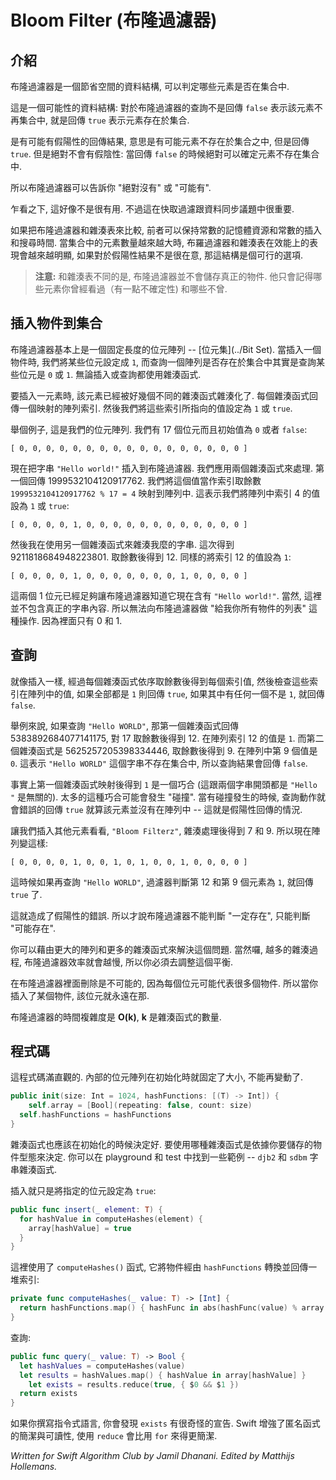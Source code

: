 # Bloom Filter (布隆過濾器)

<!--
## Introduction

A Bloom Filter is a space-efficient data structure that tells you whether or not an element is present in a set.

This is a probabilistic data structure: a query to a Bloom filter either returns `false`, meaning the element is definitely not in the set, or `true`, meaning that the element *might* be in the set.

There is a small probability of false positives, where the element isn't actually in the set even though the query returned `true`. But there will never any false negatives: you're guaranteed that if the query returns `false`, then the element really isn't in the set.

So a Bloom Filter tells you, "definitely not" or "probably yes".

At first, this may not seem too useful. However, it's important in applications like cache filtering and data synchronization.

An advantage of the Bloom Filter over a hash table is that the former maintains constant memory usage and constant-time insert and search. For sets with a large number of elements, the performance difference between a hash table and a Bloom Filter is significant, and it is a viable option if you do not need the guarantee of no false positives.

> **Note:** Unlike a hash table, the Bloom Filter does not store the actual objects. It just remembers what objects you’ve seen (with a degree of uncertainty) and which ones you haven’t.
-->



## 介紹

布隆過濾器是一個節省空間的資料結構, 可以判定哪些元素是否在集合中.

這是一個可能性的資料結構: 對於布隆過濾器的查詢不是回傳 `false` 表示該元素不再集合中, 就是回傳 `true` 表示元素存在於集合.

是有可能有假陽性的回傳結果, 意思是有可能元素不存在於集合之中, 但是回傳 `true`. 但是絕對不會有假陰性: 當回傳 `false` 的時候絕對可以確定元素不存在集合中.

所以布隆過濾器可以告訴你 "絕對沒有" 或 "可能有".

乍看之下, 這好像不是很有用. 不過這在快取過濾跟資料同步議題中很重要.

如果把布隆過濾器和雜湊表來比較, 前者可以保持常數的記憶體資源和常數的插入和搜尋時間. 當集合中的元素數量越來越大時, 布羅過濾器和雜湊表在效能上的表現會越來越明顯, 如果對於假陽性結果不是很在意, 那這結構是個可行的選項.

> **注意:** 和雜湊表不同的是, 布隆過濾器並不會儲存真正的物件. 他只會記得哪些元素你曾經看過（有一點不確定性) 和哪些不曾.

<!--
## Inserting objects into the set

A Bloom Filter is essentially a fixed-length [bit vector](../Bit Set/), an array of bits. When we insert objects, we set some of these bits to `1`, and when we query for objects we check if certain bits are `0` or `1`. Both operations use hash functions.

To insert an element in the filter, the element is hashed with several different hash functions. Each hash function returns a value that we map to an index in the array. We then set the bits at these indices to `1` or true.

For example, let's say this is our array of bits. We have 17 bits and initially they are all `0` or false:

	[ 0, 0, 0, 0, 0, 0, 0, 0, 0, 0, 0, 0, 0, 0, 0, 0, 0 ]

Now we want to insert the string `"Hello world!"` into the Bloom Filter. We apply two hash functions to this string. The first one gives the value 1999532104120917762. We map this hash value to an index into our array by taking the modulo of the array length: `1999532104120917762 % 17 = 4`. This means we set the bit at index 4 to `1` or true:

	[ 0, 0, 0, 0, 1, 0, 0, 0, 0, 0, 0, 0, 0, 0, 0, 0, 0 ]

Then we hash the original string again but this time with a different hash function. It gives the hash value 9211818684948223801. Modulo 17 that is 12, and we set the bit at index 12 to `1` as well:

	[ 0, 0, 0, 0, 1, 0, 0, 0, 0, 0, 0, 0, 1, 0, 0, 0, 0 ]

These two 1-bits are enough to tell the Bloom Filter that it now contains the string `"Hello world!"`. Of course, it doesn't contain the actual string, so you can't ask the Bloom Filter, "give me a list of all the objects you contain". All it has is a bunch of ones and zeros.
-->

## 插入物件到集合

布隆過濾器基本上是一個固定長度的位元陣列 -- [位元集](../Bit Set). 當插入一個物件時, 我們將某些位元設定成 `1`, 而查詢一個陣列是否存在於集合中其實是查詢某些位元是 `0` 或 `1`. 無論插入或查詢都使用雜湊函式.

要插入一元素時, 該元素已經被好幾個不同的雜湊函式雜湊化了. 每個雜湊函式回傳一個映射的陣列索引. 然後我們將這些索引所指向的值設定為 `1` 或 `true`.

舉個例子, 這是我們的位元陣列. 我們有 17 個位元而且初始值為 `0` 或者 `false`:

	[ 0, 0, 0, 0, 0, 0, 0, 0, 0, 0, 0, 0, 0, 0, 0, 0, 0 ]

現在把字串 `"Hello world!"` 插入到布隆過濾器. 我們應用兩個雜湊函式來處理. 第一個回傳 1999532104120917762. 我們將這個值當作索引取餘數 `1999532104120917762 % 17 = 4` 映射到陣列中. 這表示我們將陣列中索引 4 的值設為 `1` 或 `true`:

	[ 0, 0, 0, 0, 1, 0, 0, 0, 0, 0, 0, 0, 0, 0, 0, 0, 0 ]

然後我在使用另一個雜湊函式來雜湊我麼的字串. 這次得到 9211818684948223801. 取餘數後得到 12. 同樣的將索引 12 的值設為 `1`:

	[ 0, 0, 0, 0, 1, 0, 0, 0, 0, 0, 0, 0, 1, 0, 0, 0, 0 ]

這兩個 1 位元已經足夠讓布隆過濾器知道它現在含有 `"Hello world!"`. 當然, 這裡並不包含真正的字串內容. 所以無法向布隆過濾器做 "給我你所有物件的列表" 這種操作. 因為裡面只有 0 和 1.

<!--
## Querying the set

Querying, similarly to inserting, is accomplished by first hashing the expected value, which gives several array indices, and then checking to see if all of the bits at those indices are `1`. If even one of the bits is not `1`, the element could not have been inserted and the query returns `false`. If all the bits are `1`, the query returns `true`.

For example, if we query for the string `"Hello WORLD"`, then the first hash function returns 5383892684077141175, which modulo 17 is 12. That bit is `1`. But the second hash function gives 5625257205398334446, which maps to array index 9. That bit is `0`. This means the string `"Hello WORLD"` is not in the filter and the query returns `false`.

The fact that the first hash function mapped to a `1` bit is a coincidence (it has nothing to do with the fact that both strings start with `"Hello "`). Too many such coincidences can lead to "collisions". If there are collisions, the query may erroneously return `true` even though the element was not inserted -- bringing about the issue with false positives mentioned earlier.

Let's say we insert some other element, `"Bloom Filterz"`, which sets bits 7 and 9. Now the array looks like this:

	[ 0, 0, 0, 0, 1, 0, 0, 1, 0, 1, 0, 0, 1, 0, 0, 0, 0 ]

If you query for `"Hello WORLD"` again, the filter sees that bit 12 is true and bit 9 is now true as well. It reports that `"Hello WORLD"` is indeed present in the set, even though it isn't... because we never inserted that particular string. It's a false positive. This example shows why a Bloom Filter will never say, "definitely yes", only "probably yes".

You can fix such issues by using an array with more bits and using additional hash functions. Of course, the more hash functions you use the slower the Bloom Filter will be. So you have to strike a balance.

Deletion is not possible with a Bloom Filter, since any one bit might belong to multiple elements. Once you add an element, it's in there for good.

Performance of a Bloom Filter is **O(k)** where **k** is the number of hashing functions.
-->

## 查詢

就像插入一樣, 經過每個雜湊函式依序取餘數後得到每個索引值, 然後檢查這些索引在陣列中的值, 如果全部都是 `1` 則回傳 `true`, 如果其中有任何一個不是 `1`, 就回傳 `false`.

舉例來說, 如果查詢 `"Hello WORLD"`, 那第一個雜湊函式回傳 5383892684077141175, 對 17 取餘數後得到 12. 在陣列索引 12 的值是 `1`. 而第二個雜湊函式是 5625257205398334446, 取餘數後得到 9. 在陣列中第 9 個值是 `0`. 這表示 `"Hello WORLD"` 這個字串不存在集合中, 所以查詢結果會回傳 `false`.

事實上第一個雜湊函式映射後得到 `1` 是一個巧合 (這跟兩個字串開頭都是 `"Hello "` 是無關的). 太多的這種巧合可能會發生 "碰撞". 當有碰撞發生的時候, 查詢動作就會錯誤的回傳 `true` 就算該元素並沒有在陣列中 -- 這就是假陽性回傳的情況.

讓我們插入其他元素看看, `"Bloom Filterz"`, 雜湊處理後得到 7 和 9. 所以現在陣列變這樣:

	[ 0, 0, 0, 0, 1, 0, 0, 1, 0, 1, 0, 0, 1, 0, 0, 0, 0 ]

這時候如果再查詢 `"Hello WORLD"`, 過濾器判斷第 12 和第 9 個元素為 `1`, 就回傳 `true` 了.

這就造成了假陽性的錯誤. 所以才說布隆過濾器不能判斷 "一定存在", 只能判斷 "可能存在".

你可以藉由更大的陣列和更多的雜湊函式來解決這個問題. 當然囉, 越多的雜湊過程, 布隆過濾器效率就會越慢, 所以你必須去調整這個平衡.

在布隆過濾器裡面刪除是不可能的, 因為每個位元可能代表很多個物件. 所以當你插入了某個物件, 該位元就永遠在那.

布隆過濾器的時間複雜度是 **O(k)**, **k** 是雜湊函式的數量.

<!--
## The code

The code is quite straightforward. The internal bit array is set to a fixed length on initialization, which cannot be mutated once it is initialized.

```swift
public init(size: Int = 1024, hashFunctions: [(T) -> Int]) {
	self.array = [Bool](repeating: false, count: size)
  self.hashFunctions = hashFunctions
}
```

Several hash functions should be specified at initialization. Which hash functions you use will depend on the datatypes of the elements you'll be adding to the set. You can see some examples in the playground and the tests -- the `djb2` and `sdbm` hash functions for strings.

Insertion just flips the required bits to `true`:

```swift
public func insert(_ element: T) {
  for hashValue in computeHashes(element) {
    array[hashValue] = true
  }
}
```

This uses the `computeHashes()` function, which loops through the specified `hashFunctions` and returns an array of indices:

```swift
private func computeHashes(_ value: T) -> [Int] {
  return hashFunctions.map() { hashFunc in abs(hashFunc(value) % array.count) }
}
```

And querying checks to make sure the bits at the hashed values are `true`:

```swift
public func query(_ value: T) -> Bool {
  let hashValues = computeHashes(value)
  let results = hashValues.map() { hashValue in array[hashValue] }
	let exists = results.reduce(true, { $0 && $1 })
  return exists
}
```

If you're coming from another imperative language, you might notice the unusual syntax in the `exists` assignment. Swift makes use of functional paradigms when it makes code more consise and readable, and in this case `reduce` is a much more consise way to check if all the required bits are `true` than a `for` loop.

-->

## 程式碼

這程式碼滿直觀的. 內部的位元陣列在初始化時就固定了大小, 不能再變動了.

```swift
public init(size: Int = 1024, hashFunctions: [(T) -> Int]) {
	self.array = [Bool](repeating: false, count: size)
  self.hashFunctions = hashFunctions
}
```

雜湊函式也應該在初始化的時候決定好. 要使用哪種雜湊函式是依據你要儲存的物件型態來決定. 你可以在 playground 和 test 中找到一些範例 -- `djb2` 和 `sdbm` 字串雜湊函式.


插入就只是將指定的位元設定為 `true`:

```swift
public func insert(_ element: T) {
  for hashValue in computeHashes(element) {
    array[hashValue] = true
  }
}
```

<!--
This uses the `computeHashes()` function, which loops through the specified `hashFunctions` and returns an array of indices:
-->

這裡使用了 `computeHashes()` 函式, 它將物件經由 `hashFunctions` 轉換並回傳一堆索引:

```swift
private func computeHashes(_ value: T) -> [Int] {
  return hashFunctions.map() { hashFunc in abs(hashFunc(value) % array.count) }
}
```

<!--
And querying checks to make sure the bits at the hashed values are `true`:
-->

查詢:

```swift
public func query(_ value: T) -> Bool {
  let hashValues = computeHashes(value)
  let results = hashValues.map() { hashValue in array[hashValue] }
	let exists = results.reduce(true, { $0 && $1 })
  return exists
}
```

<!--
If you're coming from another imperative language, you might notice the unusual syntax in the `exists` assignment. Swift makes use of functional paradigms when it makes code more consise and readable, and in this case `reduce` is a much more consise way to check if all the required bits are `true` than a `for` loop.
-->

如果你撰寫指令式語言, 你會發現 `exists` 有很奇怪的宣告. Swift 增強了匿名函式的簡潔與可讀性, 使用 `reduce` 會比用 `for` 來得更簡潔.


*Written for Swift Algorithm Club by Jamil Dhanani. Edited by Matthijs Hollemans.*
